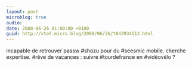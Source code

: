 ```yaml
---
layout: post
microblog: true
audio: 
date: 2008-06-26 01:00:00 +0100
guid: http://xtof.micro.blog/2008/06/26/t843934513.html
---
```

incapable de retrouver passw #shozu pour du #seesmic mobile. cherche expertise.  #rêve de vacances : suivre #tourdefrance en #vidéovélo ?
